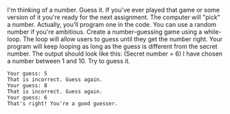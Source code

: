 I'm thinking of a number. Guess it. If you've ever played that game or some version of it you're ready for the next assignment. The computer will "pick" a number. Actually, you'll program one in the code. You can use a random number if you're ambitious.
Create a number-guessing game using a while-loop. The loop will allow users to guess until they get the number right. Your program will keep looping as long as the guess is different from the secret number.
The output should look like this: (Secret number = 6)
I have chosen a number between 1 and 10. Try to guess it.
```
Your guess: 5
That is incorrect. Guess again.
Your guess: 8
That is incorrect. Guess again.
Your guess: 6
That's right! You're a good guesser.
```
